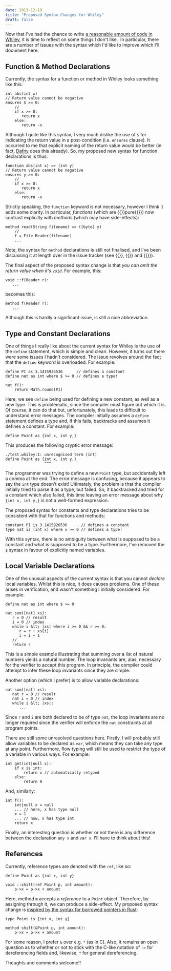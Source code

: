 ```yaml
---
date: 2013-12-19
title: "Proposed Syntax Changes for Whiley"
draft: false
---
```


Now that I've had the chance to write [a reasonable amount of code in Whiley](https://github.com/Whiley/WyBench/), it is time to reflect on some things I don't like.  In particular, there are a number of issues with the syntax which I'd like to improve which I'll document here.

## Function & Method Declarations

Currently, the syntax for a function or method in Whiley looks something like this:
```whiley
int abs(int x) 
// Return value cannot be negative
ensures $ >= 0:
    //
    if x >= 0:
       return x
    else:
       return -x
```
Although I quite like this syntax, I very much dislike the use of `$` for indicating the return value in a post-condition (i.e. `ensures` clause).  It occurred to me that explicit naming of the return value would be better (in fact, [Dafny](https://dafny.org) does this already).  So, my proposed new syntax for function declarations is thus:
```whiley
function abs(int x) => (int y)
// Return value cannot be negative
ensures y >= 0:
    //
    if x >= 0:
       return x
    else:
       return -x
```

Strictly speaking, the `function` keyword is not necessary, however I think it adds some clarity.  In particular, *functions* (which are {{<wikip page="Pure_function">}}pure{{</wikip>}}) now contrast explicitly with *methods* (which may have side-effects):
```whiley
method read(String filename) => ([byte] y)
    //
    f = File.Reader(filename)
    ...
```
Note, the syntax for `method` declarations is still not finalised, and I've been discussing it at length over in the issue tracker (see {{<issue id="204">}}, {{<issue id="309">}} and {{<issue id="310">}}).

The final aspect of the proposed syntax change is that *you can omit the return value when it's `void`*.  For example, this:
```whiley
void ::f(Reader r):
   ...
```
becomes this:
```whiley
method f(Reader r):
   ...
```
Although this is hardly a significant issue, is still a nice abbreviation.

## Type and Constant Declarations
One of things I really like about the current syntax for Whiley is the use of the `define` statement, which is simple and clean.  However, it turns out there were some issues I hadn't considered.  The issue revolves around the fact that the `define` keyword is overloaded.  For example:
```whiley
define PI as 3.1415926536      // defines a constant
define nat as int where $ >= 0 // defines a type!

nat f():
    return Math.round(PI)
```
Here, we see `define` being used for defining a new constant, as well as a new type.  This is problematic, since the compiler must figure out which it is.  Of course, it can do that but, unfortunately, this leads to difficult to understand error messages.  The compiler initially assumes a `define` statement defines a type and, if this fails, backtracks and assumes it defines a constant.  For example:
```whiley
define Point as {int x, int y,}
```
This produces the following cryptic error message:
```
./test.whiley:1: unrecognised term (int)
define Point as {int x, int y,}
                 ^^^
```

The programmer was trying to define a new `Point` type, but accidentally left a comma at the end.  The error message is confusing, because it appears to say the `int` type doesn't exist!  Ultimately, the problem is that the compiler initially tried to parse it as a type, but failed.  So, it backtracked and tried for a constant which also failed, this time leaving an error message about why `{int x, int y,}` is not a well-formed expression.

The proposed syntax for constants and type declarations tries to be consistent with that for functions and methods:
```whiley
constant PI is 3.1415926536      // defines a constant
type nat is (int x) where x >= 0 // defines a type!
```
With this syntax, there is no ambiguity between what is supposed to be a constant and what is supposed to be a type.  Furthermore, I've removed the `$` syntax in favour of explicitly named variables.

## Local Variable Declarations
One of the unusual aspects of the current syntax is that you cannot *declare* local variables.  Whilst this is nice, it does causes problems.  One of these arises in verification, and wasn't something I initially considered.  For example:
```whiley
define nat as int where $ >= 0

nat sum([nat] xs):
   r = 0 // result
   i = 0 // index
   while i &lt; |xs| where i >= 0 && r >= 0:
      r = r + xs[i]
      i = i + 1
   //
   return r
```
This is a simple example illustrating that summing over a list of natural numbers yields a natural number.  The loop invariants are, alas, necessary for the verifier to accept this program.  In principle, the compiler could attempt to infer these loop invariants since they are simple.  

Another option (which I prefer) is to allow variable declarations:
```whiley
nat sum([nat] xs):
   nat r = 0 // result
   nat i = 0 // index
   while i &lt; |xs|:
      ...
```
Since `r` and `i` are both declared to be of type `nat`, the loop invariants are no longer required since the verifier will enforce the `nat` constraints at all program points.

There are still some unresolved questions here.  Firstly, I will probably still allow variables to be declared as `var`, which means they can take any type at any point.  Furthermore, flow typing will still be used to restrict the type of a variable in various ways.  For example:

```whiley
int get(int|null x):
    if x is int:
        return x // automatically retyped
    else:
        return 0
```

And, similarly:

```whiley
int f():
    int|null x = null
    ... // here, x has type null
    x = 1
    ... // now, x has type int
    return x
```

Finally, an interesting question is whether or not there is any difference between the declaration `any x` and `var x`.  I'll have to think about this!

## References

Currently, reference types are denoted with the `ref`, like so:
```whiley
define Point as {int x, int y}

void ::shift(ref Point p, int amount):
    p->x = p->x + amount
```
Here, method `m` accepts a *reference* to a `Point` object.  Therefore, by assigning through it, we can produce a side-effect.  My proposed syntax change is [inspired by the syntax for borrowed pointers in Rust](http://static.rust-lang.org/doc/0.4/rust.html#type-system):

```whiley
type Point is {int x, int y}

method shift(&Point p, int amount):
    p->x = p->x + amount
```

For some reason, I prefer `&` over e.g. `*` (as in C).  Also, it remains an open question as to whether or not to stick with the C-like notation of `->` for dereferencing fields and, likewise, `*` for general dereferencing.

Thoughts and comments welcome!!
